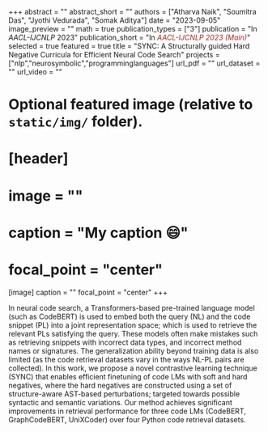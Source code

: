 +++
abstract = ""
abstract_short = ""
authors = ["Atharva Naik", "Soumitra Das", "Jyothi Vedurada", "Somak Aditya"]
date = "2023-09-05"
image_preview = ""
math = true
publication_types = ["3"]
publication = "In *AACL-IJCNLP* 2023"
publication_short = "In <span style='color:brown;'>*AACL-IJCNLP 2023 (Main)*</span>"
selected = true
featured = true
title = "SYNC: A Structurally guided Hard Negative Curricula for Efficient Neural Code Search"
projects = ["nlp","neurosymbolic","programminglanguages"]
url_pdf = ""
url_dataset = ""
url_video = ""


# Optional featured image (relative to `static/img/` folder).
# [header]
# image = ""
# caption = "My caption :smile:"
# focal_point = "center"

[image]
caption = ""
focal_point = "center"
+++

In neural code search, a Transformers-based pre-trained language model (such as CodeBERT) is used to embed both the query (NL) and the code snippet (PL) into a joint representation space; which is used to retrieve the relevant PLs satisfying the query. These models often make mistakes such as retrieving snippets with incorrect data types, and incorrect method names or signatures. The generalization ability beyond training data is also limited (as the code retrieval datasets vary in the ways NL-PL pairs are collected). In this work, we propose a novel contrastive learning technique (SYNC) that enables efficient finetuning of code LMs with soft and hard negatives, where the hard negatives are constructed using a set of structure-aware AST-based perturbations; targeted towards possible syntactic and semantic variations. 
Our method achieves significant improvements in retrieval performance for three code LMs (CodeBERT, GraphCodeBERT, UniXCoder) over four Python code retrieval datasets.
